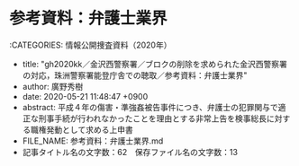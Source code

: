 # 参考資料：弁護士業界

:CATEGORIES: 情報公開捜査資料（2020年）

 - title: "gh2020kk／金沢西警察署／ブロクの削除を求められた金沢西警察署の対応，珠洲警察署能登庁舎での聴取／参考資料：弁護士業界"
 - author: 廣野秀樹
 - date: 2020-05-21 11:48:47 +0900
 - abstract: 平成４年の傷害・準強姦被告事件につき、弁護士の犯罪関与で適正な刑事手続が行われなかったことを理由とする非常上告を検事総長に対する職権発動として求める上申書
 - FILE_NAME: 参考資料：弁護士業界.md
 - 記事タイトル名の文字数：62　保存ファイル名の文字数：13

## 

